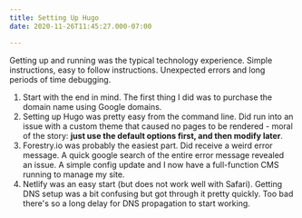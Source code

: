 ```yaml
---
title: Setting Up Hugo
date: 2020-11-26T11:45:27.000-07:00

---
```

Getting up and running was the typical technology experience. Simple instructions, easy to follow instructions. Unexpected errors and long periods of time debugging.

1. Start with the end in mind. The first thing I did was to purchase the domain name using Google domains.
2. Setting up Hugo was pretty easy from the command line. Did run into an issue with a custom theme that caused no pages to be rendered - moral of the story: **just use the default options first, and then modify later**.
3. Forestry.io was probably the easiest part. Did receive a weird error message. A quick google search of the entire error message revealed an issue. A simple config update and I now have a full-function CMS running to manage my site.
4. Netlify was an easy start (but does not work well with Safari).  Getting DNS setup was a bit confusing but got through it pretty quickly. Too bad there's so a long delay for DNS propagation to start working.